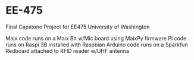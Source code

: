 # EE-475
Final Capstone Project for EE475 University of Washington

Maix code runs on a Maix Bit w/Mic board using MaixPy firmware
Pi code runs on Raspi 3B installed with Raspbian
Arduino code runs on a Sparkfun Redboard attached to RFID reader w/UHF antenna
